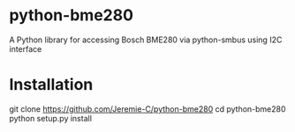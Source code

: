 # python-bme280
A Python library for accessing Bosch BME280 via python-smbus using I2C interface

# Installation
git clone https://github.com/Jeremie-C/python-bme280
cd python-bme280
python setup.py install
